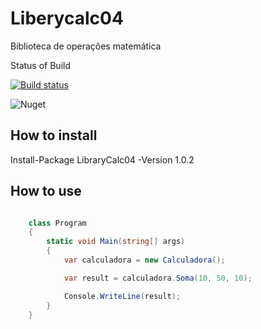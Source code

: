 # Liberycalc04
Biblioteca de operações matemática 

Status of Build

[![Build status](https://ci.appveyor.com/api/projects/status/ofq8dbe1n9estfw7/branch/master?svg=true)](https://ci.appveyor.com/project/gustavoguerra/liberycalc04/branch/master)

![Nuget](https://img.shields.io/nuget/dt/Liberycalc04.svg)

## How to install
Install-Package LibraryCalc04 -Version 1.0.2

## How to use
```cs

    class Program
    {
        static void Main(string[] args)
        {
            var calculadora = new Calculadora();

            var result = calculadora.Soma(10, 50, 10);

            Console.WriteLine(result);
        }
    }
```
